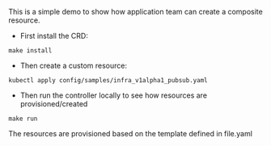 This is a simple demo to show how application team can create a composite resource.

* First install the CRD:

```shell
make install
```

* Then create a custom resource:
```shell
kubectl apply config/samples/infra_v1alpha1_pubsub.yaml
```

* Then run the controller locally to see how resources are provisioned/created
```
make run
```

The resources are provisioned based on the template defined in file.yaml
```

